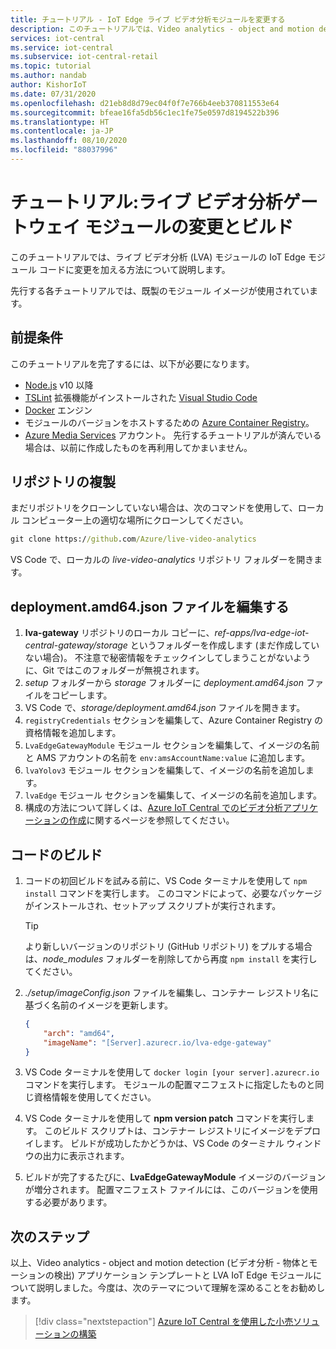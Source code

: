 ```yaml
---
title: チュートリアル - IoT Edge ライブ ビデオ分析モジュールを変更する
description: このチュートリアルでは、Video analytics - object and motion detection (ビデオ分析 - 物体とモーションの検出) アプリケーション テンプレートで使用されるライブ ビデオ分析ゲートウェイ モジュールに変更を加えてビルドする方法について説明します。
services: iot-central
ms.service: iot-central
ms.subservice: iot-central-retail
ms.topic: tutorial
ms.author: nandab
author: KishorIoT
ms.date: 07/31/2020
ms.openlocfilehash: d21eb8d8d79ec04f0f7e766b4eeb370811553e64
ms.sourcegitcommit: bfeae16fa5db56c1ec1fe75e0597d8194522b396
ms.translationtype: HT
ms.contentlocale: ja-JP
ms.lasthandoff: 08/10/2020
ms.locfileid: "88037996"
---
```

# <a name="tutorial-modify-and-build-the-live-video-analytics-gateway-modules"></a>チュートリアル:ライブ ビデオ分析ゲートウェイ モジュールの変更とビルド

このチュートリアルでは、ライブ ビデオ分析 (LVA) モジュールの IoT Edge モジュール コードに変更を加える方法について説明します。

先行する各チュートリアルでは、既製のモジュール イメージが使用されています。

## <a name="prerequisites"></a>前提条件

このチュートリアルを完了するには、以下が必要になります。

* [Node.js](https://nodejs.org/en/download/) v10 以降
* [TSLint](https://marketplace.visualstudio.com/items?itemName=ms-vscode.vscode-typescript-tslint-plugin) 拡張機能がインストールされた [Visual Studio Code](https://code.visualstudio.com/Download)
* [Docker](https://www.docker.com/products/docker-desktop) エンジン
* モジュールのバージョンをホストするための [Azure Container Registry](https://docs.microsoft.com/azure/container-registry/)。
* [Azure Media Services](https://docs.microsoft.com/azure/media-services/) アカウント。 先行するチュートリアルが済んでいる場合は、以前に作成したものを再利用してかまいません。

## <a name="clone-the-repository"></a>リポジトリの複製

まだリポジトリをクローンしていない場合は、次のコマンドを使用して、ローカル コンピューター上の適切な場所にクローンしてください。

```cmd
git clone https://github.com/Azure/live-video-analytics
```

VS Code で、ローカルの *live-video-analytics* リポジトリ フォルダーを開きます。

## <a name="edit-the-deploymentamd64json-file"></a>deployment.amd64.json ファイルを編集する

1. **lva-gateway** リポジトリのローカル コピーに、*ref-apps/lva-edge-iot-central-gateway/storage* というフォルダーを作成します (まだ作成していない場合)。 不注意で秘密情報をチェックインしてしまうことがないように、Git ではこのフォルダーが無視されます。
1. *setup* フォルダーから *storage* フォルダーに *deployment.amd64.json* ファイルをコピーします。
1. VS Code で、*storage/deployment.amd64.json* ファイルを開きます。
1. `registryCredentials` セクションを編集して、Azure Container Registry の資格情報を追加します。
1. `LvaEdgeGatewayModule` モジュール セクションを編集して、イメージの名前と AMS アカウントの名前を `env:amsAccountName:value` に追加します。
1. `lvaYolov3` モジュール セクションを編集して、イメージの名前を追加します。
1. `lvaEdge` モジュール セクションを編集して、イメージの名前を追加します。
1. 構成の方法について詳しくは、[Azure IoT Central でのビデオ分析アプリケーションの作成](tutorial-video-analytics-create-app.md)に関するページを参照してください。

## <a name="build-the-code"></a>コードのビルド

1. コードの初回ビルドを試みる前に、VS Code ターミナルを使用して `npm install` コマンドを実行します。 このコマンドによって、必要なパッケージがインストールされ、セットアップ スクリプトが実行されます。

    > [!TIP]
    > より新しいバージョンのリポジトリ (GitHub リポジトリ) をプルする場合は、*node_modules* フォルダーを削除してから再度 `npm install` を実行してください。

1. *./setup/imageConfig.json* ファイルを編集し、コンテナー レジストリ名に基づく名前のイメージを更新します。

    ```json
    {
        "arch": "amd64",
        "imageName": "[Server].azurecr.io/lva-edge-gateway"
    }
    ```

1. VS Code ターミナルを使用して `docker login [your server].azurecr.io` コマンドを実行します。 モジュールの配置マニフェストに指定したものと同じ資格情報を使用してください。

1. VS Code ターミナルを使用して **npm version patch** コマンドを実行します。 このビルド スクリプトは、コンテナー レジストリにイメージをデプロイします。 ビルドが成功したかどうかは、VS Code のターミナル ウィンドウの出力に表示されます。

1. ビルドが完了するたびに、**LvaEdgeGatewayModule** イメージのバージョンが増分されます。 配置マニフェスト ファイルには、このバージョンを使用する必要があります。

## <a name="next-steps"></a>次のステップ

以上、Video analytics - object and motion detection (ビデオ分析 - 物体とモーションの検出) アプリケーション テンプレートと LVA IoT Edge モジュールについて説明しました。今度は、次のテーマについて理解を深めることをお勧めします。

> [!div class="nextstepaction"]
> [Azure IoT Central を使用した小売ソリューションの構築](overview-iot-central-retail.md)
